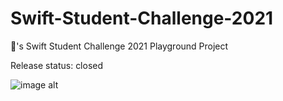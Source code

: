 # Swift-Student-Challenge-2021
's Swift Student Challenge 2021 Playground Project

Release status: closed

![image alt](https://github.com/Swift-Student-Challenge-2021/tree/Development/SubmissionStatus.png)
